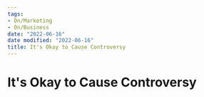 ```yaml
---
tags:
- On/Marketing
- On/Business
date: "2022-06-16"
date modified: "2022-06-16"
title: It's Okay to Cause Controversy
---
```


# It's Okay to Cause Controversy
